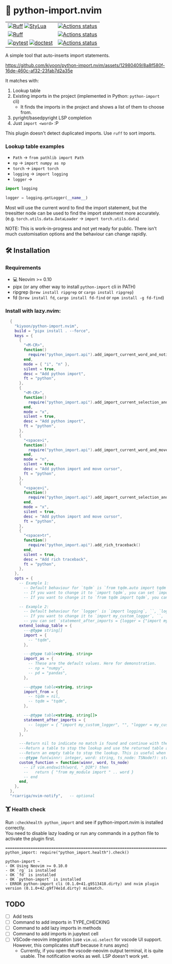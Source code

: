 # 🐍 python-import.nvim

|  |  |
|--|--|
|[![Ruff](https://img.shields.io/endpoint?url=https://raw.githubusercontent.com/astral-sh/ruff/main/assets/badge/v2.json)](https://github.com/astral-sh/ruff) [![StyLua](https://img.shields.io/badge/StyLua-teal)](https://github.com/JohnnyMorganz/StyLua)|[![Actions status](https://github.com/kiyoon/python-import.nvim/workflows/Style%20checking/badge.svg)](https://github.com/kiyoon/python-import.nvim/actions)|
| [![Ruff](https://img.shields.io/endpoint?url=https://raw.githubusercontent.com/astral-sh/ruff/main/assets/badge/v2.json)](https://github.com/astral-sh/ruff) | [![Actions status](https://github.com/kiyoon/python-import.nvim/workflows/Linting/badge.svg)](https://github.com/kiyoon/python-import.nvim/actions) |
| [![pytest](https://img.shields.io/badge/pytest-black)](https://github.com/pytest-dev/pytest) [![doctest](https://img.shields.io/badge/doctest-black)](https://docs.python.org/3/library/doctest.html) | [![Actions status](https://github.com/kiyoon/python-import.nvim/workflows/Tests/badge.svg)](https://github.com/kiyoon/python-import.nvim/actions) |

A simple tool that auto-inserts import statements.

https://github.com/kiyoon/python-import.nvim/assets/12980409/8a8f580f-16de-460c-af32-23fab7d2a35e

It matches with:

1. Lookup table
2. Existing imports in the project (implemented in Python: `python-import` cli)
    - It finds the imports in the project and shows a list of them to choose from.
3. pyright/basedpyright LSP completion
4. Just `import <word>` :P

This plugin doesn't detect duplicated imports. Use `ruff` to sort imports.

### Lookup table examples

- `Path` -> `from pathlib import Path`
- `np` -> `import numpy as np`
- `torch` -> `import torch`
- `logging` -> `import logging`
- `logger` ->  
```python
import logging

logger = logging.getLogger(__name__)
```

Most will use the current word to find the import statement, but the treesitter node can be used to find the import statement more accurately. (e.g. `torch.utils.data.DataLoader` -> `import torch.utils.data`)

NOTE: This is work-in-progress and not yet ready for public. There isn't much customisation options and the behaviour can change rapidly.

## 🛠️ Installation

### Requirements

- 💻 Neovim >= 0.10
- pipx (or any other way to install `python-import` cli in PATH)
- ripgrep (`brew install ripgrep` or `cargo install ripgrep`)
- fd (`brew install fd`, `cargo install fd-find` or `npm install -g fd-find`)


### Install with lazy.nvim:

```lua
  {
    "kiyoon/python-import.nvim",
    build = "pipx install . --force",
    keys = {
      {
        "<M-CR>",
        function()
          require("python_import.api").add_import_current_word_and_notify()
        end,
        mode = { "i", "n" },
        silent = true,
        desc = "Add python import",
        ft = "python",
      },
      {
        "<M-CR>",
        function()
          require("python_import.api").add_import_current_selection_and_notify()
        end,
        mode = "x",
        silent = true,
        desc = "Add python import",
        ft = "python",
      },
      {
        "<space>i",
        function()
          require("python_import.api").add_import_current_word_and_move_cursor()
        end,
        mode = "n",
        silent = true,
        desc = "Add python import and move cursor",
        ft = "python",
      },
      {
        "<space>i",
        function()
          require("python_import.api").add_import_current_selection_and_move_cursor()
        end,
        mode = "x",
        silent = true,
        desc = "Add python import and move cursor",
        ft = "python",
      },
      {
        "<space>tr",
        function()
          require("python_import.api").add_rich_traceback()
        end,
        silent = true,
        desc = "Add rich traceback",
        ft = "python",
      },
    },
    opts = {
      -- Example 1:
        -- Default behaviour for `tqdm` is `from tqdm.auto import tqdm`.
        -- If you want to change it to `import tqdm`, you can set `import = {"tqdm"}` and `import_from = {tqdm = nil}` here.
        -- If you want to change it to `from tqdm import tqdm`, you can set `import_from = {tqdm = "tqdm"}` here.

      -- Example 2:
        -- Default behaviour for `logger` is `import logging`, ``, `logger = logging.getLogger(__name__)`.
        -- If you want to change it to `import my_custom_logger`, ``, `logger = my_custom_logger.get_logger()`,
        -- you can set `statement_after_imports = {logger = {"import my_custom_logger", "", "logger = my_custom_logger.get_logger()"}}` here.
      extend_lookup_table = {
        ---@type string[]
        import = {
          -- "tqdm",
        },

        ---@type table<string, string>
        import_as = {
          -- These are the default values. Here for demonstration.
          -- np = "numpy",
          -- pd = "pandas",
        },

        ---@type table<string, string>
        import_from = {
          -- tqdm = nil,
          -- tqdm = "tqdm",
        },

        ---@type table<string, string[]>
        statement_after_imports = {
          -- logger = { "import my_custom_logger", "", "logger = my_custom_logger.get_logger()" },
        },
      },

      ---Return nil to indicate no match is found and continue with the default lookup
      ---Return a table to stop the lookup and use the returned table as the result
      ---Return an empty table to stop the lookup. This is useful when you want to add to wherever you need to.
      ---@type fun(winnr: integer, word: string, ts_node: TSNode?): string[]?
      custom_function = function(winnr, word, ts_node)
        -- if vim.endswith(word, "_DIR") then
        --   return { "from my_module import " .. word }
        -- end
      end,
    },
  },
  "rcarriga/nvim-notify",   -- optional
```

###  🏋️ Health check

Run `:checkhealth python_import` and see if python-import.nvim is installed correctly.  
You need to disable lazy loading or run any commands in a python file to activate the plugin first.

```
==============================================================================
python_import: require("python_import.health").check()

python-import ~
- OK Using Neovim >= 0.10.0
- OK `rg` is installed
- OK `fd` is installed
- OK `python-import` is installed
- ERROR python-import cli (0.1.0+41.g9513418.dirty) and nvim plugin version (0.1.0+42.g9f74e1d.dirty) mismatch.
```

## TODO
- [ ] Add tests
- [ ] Command to add imports in TYPE_CHECKING
- [ ] Command to add lazy imports in methods
- [ ] Command to add imports in jupytext cell
- [ ] VSCode-neovim integration (use `vim.ui.select` for vscode UI support. However, this complicates stuff because it runs async)
    - Currently, if you open the vscode-neovim output terminal, it is quite usable. The notification works as well. LSP doesn't work yet.
